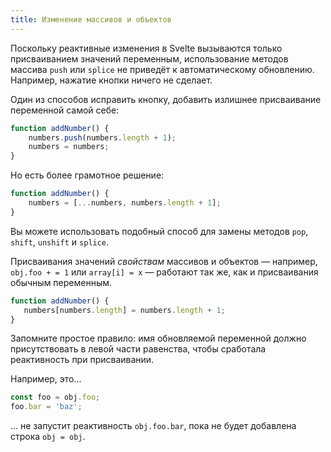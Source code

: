 ```yaml
---
title: Изменение массивов и объектов
---
```


Поскольку реактивные изменения в Svelte вызываются только присваиванием значений переменным, использование методов массива `push` или `splice` не приведёт к автоматическому обновлению. Например, нажатие кнопки ничего не сделает.

Один из способов исправить кнопку, добавить излишнее присваивание переменной самой себе:

```js
function addNumber() {
	numbers.push(numbers.length + 1);
	numbers = numbers;
}
```

Но есть более грамотное решение:

```js
function addNumber() {
	numbers = [...numbers, numbers.length + 1];
}
```

Вы можете использовать подобный способ для замены методов `pop`, `shift`, `unshift` и `splice`.

Присваивания значений *свойствам* массивов и объектов — например, `obj.foo + = 1` или `array[i] = x` — работают так же, как и присваивания обычным переменным.

 ```js
 function addNumber() {
	numbers[numbers.length] = numbers.length + 1;
 }
 ```

Запомните простое правило: имя обновляемой переменной должно присутствовать в левой части равенства, чтобы сработала реактивность при присваивании.

Например, это...

```js
const foo = obj.foo;
foo.bar = 'baz';
```

... не запустит реактивность `obj.foo.bar`, пока не будет добавлена строка `obj = obj`.
